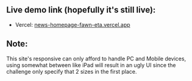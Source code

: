 ## Live demo link (hopefully it's still live):

- Vercel: [news-homepage-fawn-eta.vercel.app](news-homepage-fawn-eta.vercel.app)

## Note:

This site's responsive can only afford to handle PC and Mobile devices, using somewhat between like iPad will result in an ugly UI since the challenge only specify that 2 sizes in the first place.
